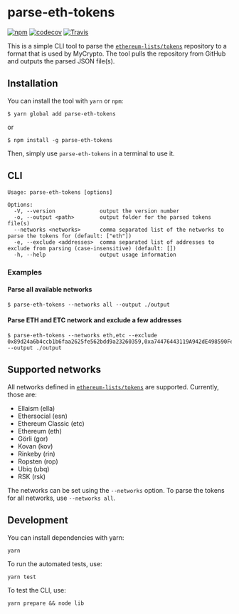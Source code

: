 # parse-eth-tokens

[![npm](https://img.shields.io/npm/v/parse-eth-tokens)](https://www.npmjs.com/package/parse-eth-tokens)
[![codecov](https://codecov.io/gh/MyCryptoHQ/parse-eth-tokens/branch/master/graph/badge.svg)](https://codecov.io/gh/MyCryptoHQ/parse-eth-tokens)
[![Travis](https://travis-ci.com/MyCryptoHQ/parse-eth-tokens.svg?branch=master)](https://travis-ci.com/MyCryptoHQ/parse-eth-tokens)

This is a simple CLI tool to parse the [`ethereum-lists/tokens`](https://github.com/ethereum-lists/tokens) repository to a format that is used by MyCrypto. The tool pulls the repository from GitHub and outputs the parsed JSON file(s).

## Installation

You can install the tool with `yarn` or `npm`:

```
$ yarn global add parse-eth-tokens
```
or
```
$ npm install -g parse-eth-tokens
```

Then, simply use `parse-eth-tokens` in a terminal to use it.

## CLI

```
Usage: parse-eth-tokens [options]

Options:
  -V, --version              output the version number
  -o, --output <path>        output folder for the parsed tokens file(s)
  --networks <networks>      comma separated list of the networks to parse the tokens for (default: ["eth"])
  -e, --exclude <addresses>  comma separated list of addresses to exclude from parsing (case-insensitive) (default: [])
  -h, --help                 output usage information
```

### Examples

#### Parse all available networks

```
$ parse-eth-tokens --networks all --output ./output
```

#### Parse ETH and ETC network and exclude a few addresses

```
$ parse-eth-tokens --networks eth,etc --exclude 0x89d24a6b4ccb1b6faa2625fe562bdd9a23260359,0xa74476443119A942dE498590Fe1f2454d7D4aC0d --output ./output
```

## Supported networks

All networks defined in [`ethereum-lists/tokens`](https://github.com/ethereum-lists/tokens) are supported. Currently, those are:

* Ellaism (ella)
* Ethersocial (esn)
* Ethereum Classic (etc)
* Ethereum (eth)
* Görli (gor)
* Kovan (kov)
* Rinkeby (rin)
* Ropsten (rop)
* Ubiq (ubq)
* RSK (rsk)

The networks can be set using the `--networks` option. To parse the tokens for all networks, use `--networks all`.

## Development

You can install dependencies with yarn:

```
yarn
```

To run the automated tests, use:

```
yarn test
```

To test the CLI, use:

```
yarn prepare && node lib
```
